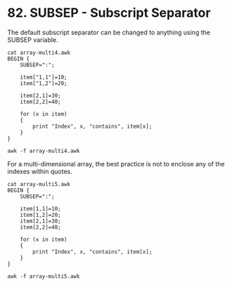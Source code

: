 # 82. SUBSEP - Subscript Separator

The default subscript separator can be changed to anything using the SUBSEP variable.
```
cat array-multi4.awk
BEGIN {
    SUBSEP=":";

    item["1,1"]=10;
    item["1,2"]=20;
    
    item[2,1]=30;
    item[2,2]=40;

    for (x in item)
    {
        print "Index", x, "contains", item[x];
    }
}

awk -f array-multi4.awk
```

For a multi-dimensional array, the best practice is not to enclose any of the indexes within quotes.
```
cat array-multi5.awk
BEGIN {
    SUBSEP=":";

    item[1,1]=10;
    item[1,2]=20;
    item[2,1]=30;
    item[2,2]=40;

    for (x in item)
    {
        print "Index", x, "contains", item[x];
    }
}

awk -f array-multi5.awk
```
